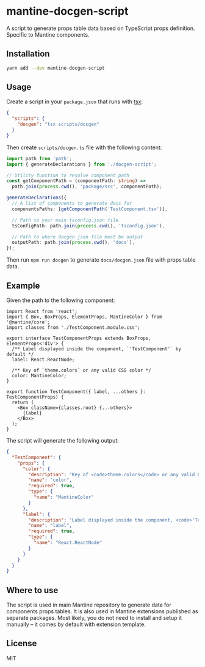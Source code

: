 # mantine-docgen-script

A script to generate props table data based on TypeScript props definition. Specific to Mantine components.

## Installation

```bash
yarn add --dev mantine-docgen-script
```

## Usage

Create a script in your `package.json` that runs with [tsx](https://www.npmjs.com/package/tsx):

```json
{
  "scripts": {
    "docgen": "tsx scripts/docgen"
  }
}
```

Then create `scripts/docgen.ts` file with the following content:

```ts
import path from 'path';
import { generateDeclarations } from './docgen-script';

// Utility function to resolve component path
const getComponentPath = (componentPath: string) =>
  path.join(process.cwd(), 'package/src', componentPath);

generateDeclarations({
  // A list of components to generate docs for
  componentsPaths: [getComponentPath('TestComponent.tsx')],

  // Path to your main tsconfig.json file
  tsConfigPath: path.join(process.cwd(), 'tsconfig.json'),

  // Path to where docgen json file must be output
  outputPath: path.join(process.cwd(), 'docs'),
});
```

Then run `npm run docgen` to generate `docs/docgen.json` file with props table data.

## Example

Given the path to the following component:

```tsx
import React from 'react';
import { Box, BoxProps, ElementProps, MantineColor } from '@mantine/core';
import classes from './TestComponent.module.css';

export interface TestComponentProps extends BoxProps, ElementProps<'div'> {
  /** Label displayed inside the component, `'TestComponent'` by default */
  label: React.ReactNode;

  /** Key of `theme.colors` or any valid CSS color */
  color: MantineColor;
}

export function TestComponent({ label, ...others }: TestComponentProps) {
  return (
    <Box className={classes.root} {...others}>
      {label}
    </Box>
  );
}
```

The script will generate the following output:

```json
{
  "TestComponent": {
    "props": {
      "color": {
        "description": "Key of <code>theme.colors</code> or any valid CSS color",
        "name": "color",
        "required": true,
        "type": {
          "name": "MantineColor"
        }
      },
      "label": {
        "description": "Label displayed inside the component, <code>'TestComponent'</code> by default",
        "name": "label",
        "required": true,
        "type": {
          "name": "React.ReactNode"
        }
      }
    }
  }
}
```

## Where to use

The script is used in main Mantine repository to generate data for components props tables.
It is also used in Mantine extensions published as separate packages. Most likely, you
do not need to install and setup it manually – it comes by default with extension template.

## License

MIT
